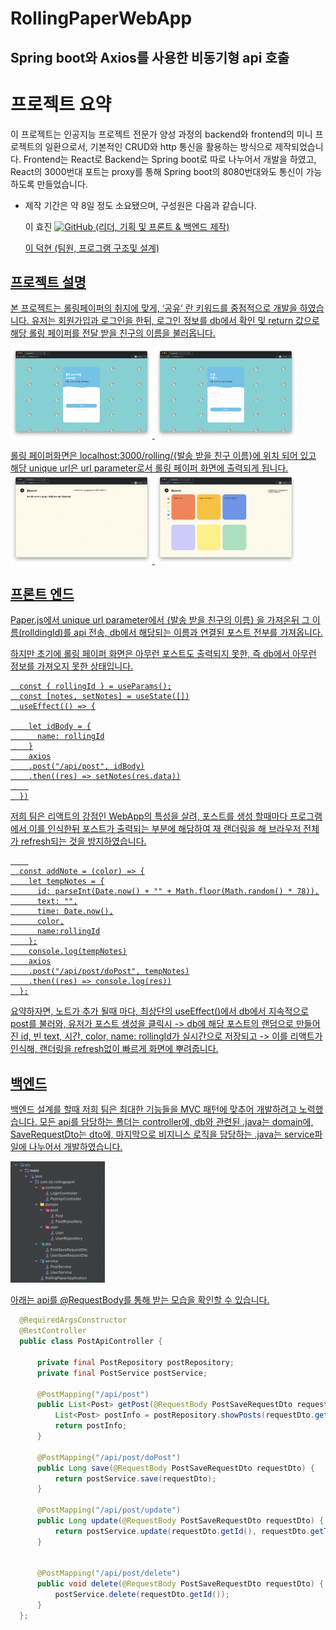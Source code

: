 # RollingPaperWebApp



## Spring boot와 Axios를 사용한  비동기형 api 호출 

# 프로젝트 요약
이 프로젝트는 인공지능 프로젝트 전문가 양성 과정의 backend와 frontend의 미니 프로젝트의 일환으로서, 기본적인 CRUD와 http 통신을 활용하는 방식으로 제작되었습니다. 
Frontend는 React로 Backend는 Spring boot로 따로 나누어서 개발을 하였고, React의 3000번대 포트는 proxy를 통해 Spring boot의 8080번대와도 통신이 가능하도록 만들었습니다. 


- 제작 기간은 약 8일 정도 소요됐으며, 구성원은 다음과 같습니다.  

  이 효진 <a href = "https://github.com/Hun-Se"><img alt="GitHub" src ="https://img.shields.io/badge/GitHub-181717.svg?&style=for-the-badge&logo=GitHub&logoColor=white"/> (리더, 기획 및 프론트 & 백엔드 제작)
  
  이 덕현 (팀원, 프로그램 구조및 설계)


## 프로젝트 설명

본 프로젝트는 롤링페이퍼의 취지에 맞게, ‘공유’ 란 키워드를 중점적으로 개발을 하였습니다. 유저는 회원가입과 로그인을 한뒤, 로그인 정보를 db에서 확인 및 return 값으로 해당 롤링 페이퍼를 전달 받을 친구의 이름을 불러옵니다. <br>

<img src="/frontend/src/images/readme/login.png" width="45%"> <img src="/frontend/src/images/readme/create_account.png" width="45%">


롤링 페이퍼화면은 localhost:3000/rolling/{발송 받을 친구 이름}에 위치 되어 있고 해당 unique url은 url parameter로서 롤링 페이퍼 화면에 출력되게 됩니다. <br>
<img src="/frontend/src/images/readme/rollingpaper1.png" width="45%"> <img src="/frontend/src/images/readme/rollingpaper2.png" width="45%">




## 프론트 엔드
Paper.js에서 unique url parameter에서 {발송 받을 친구의 이름} 을 가져온뒤 그 이름(rolldingId)를 api 전송, db에서 해당되는 이름과 연결된 포스트 전부를 가져옵니다.

하지만 초기에 롤링 페이퍼 화면은 아무런 포스트도 출력되지 못한, 즉 db에서 아무런 정보를 가져오지 못한 상태입니다.


```Jsx
  const { rollingId } = useParams();
  const [notes, setNotes] = useState([])
  useEffect(() => {

    let idBody = {
      name: rollingId
    }
    axios
    .post("/api/post", idBody)
    .then((res) => setNotes(res.data))
    
  })
```
저희 팀은 리액트의 강점인 WebApp의 특성을 살려, 포스트를 생성 할때마다 프로그램에서 이를 인식한뒤 포스트가 출력되는 부분에 해당하여 재 랜더링을 해 브라우저 전체가 refresh되는 것을 방지하였습니다. 
```Jsx
    
  const addNote = (color) => {
    let tempNotes = {
      id: parseInt(Date.now() + "" + Math.floor(Math.random() * 78)),
      text: "",
      time: Date.now(),
      color,
      name:rollingId
    };
    console.log(tempNotes)
    axios
    .post("/api/post/doPost", tempNotes)
    .then((res) => console.log(res))
  };
```
요약하자면, 
노트가 추가 될때 마다, 최상단의 useEffect()에서 db에서 지속적으로 post를 불러와, 유저가 포스트 생성을 클릭시 -> db에 해당 포스트의 랜덤으로 만들어진 id, 빈 text, 시간, color, name: rollingId가 실시간으로 저장되고 -> 이를 리액트가 인식해, 랜더링을 refresh없이 빠르게 화면에 뿌려줍니다.




## 백엔드

백엔드 설계를 할때 저희 팀은 최대한 기능들을 MVC 패턴에 맞추어 개발하려고 노력했습니다. 모든 api를 담당하는 폴더는 controller에, db와 관련된 .java는 domain에, SaveRequestDto는 dto에, 마지막으로 비지니스 로직을 담당하는 .java는 service파일에 나누어서 개발하였습니다. <br>


<img src="/frontend/src/images/readme/backend_path.png" width="30%">

아래는 api를 @RequestBody를 통해 받는 모습을 확인할 수 있습니다.
```Java
  @RequiredArgsConstructor
  @RestController
  public class PostApiController {

      private final PostRepository postRepository;
      private final PostService postService;

      @PostMapping("/api/post")
      public List<Post> getPost(@RequestBody PostSaveRequestDto requestDto){
          List<Post> postInfo = postRepository.showPosts(requestDto.getName());
          return postInfo;
      }

      @PostMapping("/api/post/doPost")
      public Long save(@RequestBody PostSaveRequestDto requestDto) {
          return postService.save(requestDto);
      }

      @PostMapping("/api/post/update")
      public Long update(@RequestBody PostSaveRequestDto requestDto) {
          return postService.update(requestDto.getId(), requestDto.getText());
      }


      @PostMapping("/api/post/delete")
      public void delete(@RequestBody PostSaveRequestDto requestDto) {
          postService.delete(requestDto.getId());
      }
  };
```
  
    
